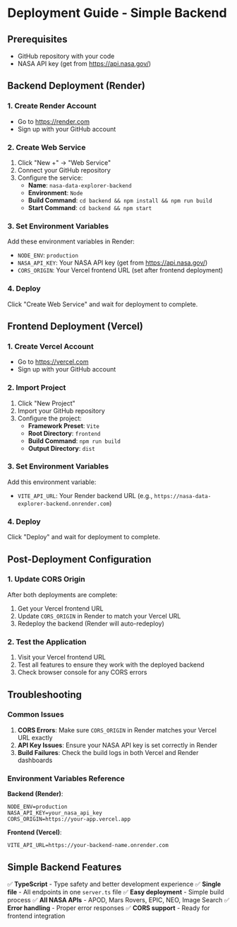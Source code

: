 # Deployment Guide - Simple Backend

## Prerequisites
- GitHub repository with your code
- NASA API key (get from https://api.nasa.gov/)

## Backend Deployment (Render)

### 1. Create Render Account
- Go to https://render.com
- Sign up with your GitHub account

### 2. Create Web Service
1. Click "New +" → "Web Service"
2. Connect your GitHub repository
3. Configure the service:
   - **Name**: `nasa-data-explorer-backend`
   - **Environment**: `Node`
   - **Build Command**: `cd backend && npm install && npm run build`
   - **Start Command**: `cd backend && npm start`

### 3. Set Environment Variables
Add these environment variables in Render:
- `NODE_ENV`: `production`
- `NASA_API_KEY`: Your NASA API key (get from https://api.nasa.gov/)
- `CORS_ORIGIN`: Your Vercel frontend URL (set after frontend deployment)

### 4. Deploy
Click "Create Web Service" and wait for deployment to complete.

## Frontend Deployment (Vercel)

### 1. Create Vercel Account
- Go to https://vercel.com
- Sign up with your GitHub account

### 2. Import Project
1. Click "New Project"
2. Import your GitHub repository
3. Configure the project:
   - **Framework Preset**: `Vite`
   - **Root Directory**: `frontend`
   - **Build Command**: `npm run build`
   - **Output Directory**: `dist`

### 3. Set Environment Variables
Add this environment variable:
- `VITE_API_URL`: Your Render backend URL (e.g., `https://nasa-data-explorer-backend.onrender.com`)

### 4. Deploy
Click "Deploy" and wait for deployment to complete.

## Post-Deployment Configuration

### 1. Update CORS Origin
After both deployments are complete:
1. Get your Vercel frontend URL
2. Update `CORS_ORIGIN` in Render to match your Vercel URL
3. Redeploy the backend (Render will auto-redeploy)

### 2. Test the Application
1. Visit your Vercel frontend URL
2. Test all features to ensure they work with the deployed backend
3. Check browser console for any CORS errors

## Troubleshooting

### Common Issues
1. **CORS Errors**: Make sure `CORS_ORIGIN` in Render matches your Vercel URL exactly
2. **API Key Issues**: Ensure your NASA API key is set correctly in Render
3. **Build Failures**: Check the build logs in both Vercel and Render dashboards

### Environment Variables Reference

**Backend (Render)**:
```
NODE_ENV=production
NASA_API_KEY=your_nasa_api_key
CORS_ORIGIN=https://your-app.vercel.app
```

**Frontend (Vercel)**:
```
VITE_API_URL=https://your-backend-name.onrender.com
```

## Simple Backend Features

✅ **TypeScript** - Type safety and better development experience
✅ **Single file** - All endpoints in one `server.ts` file
✅ **Easy deployment** - Simple build process
✅ **All NASA APIs** - APOD, Mars Rovers, EPIC, NEO, Image Search
✅ **Error handling** - Proper error responses
✅ **CORS support** - Ready for frontend integration